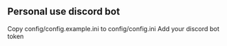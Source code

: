 ## Personal use discord bot

Copy config/config.example.ini to config/config.ini
Add your discord bot token